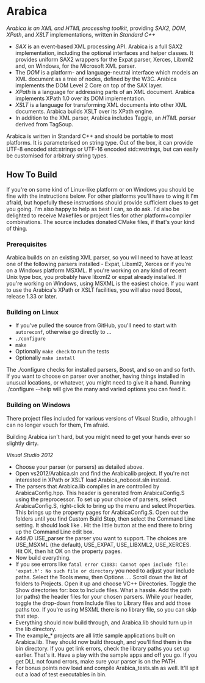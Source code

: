 # Arabica

*Arabica is an XML and HTML processing toolkit*, providing *SAX2*, *DOM*, *XPath*, and *XSLT* implementations, written in *Standard C++*

* *SAX* is an event-based XML processing API. Arabica is a full SAX2 implementation, including the optional interfaces and helper classes. It provides uniform SAX2 wrappers for the Expat parser, Xerces, Libxml2 and, on Windows, for the Microsoft XML parser.
* The *DOM* is a platform- and language-neutral interface which models an XML document as a tree of nodes, defined by the W3C. Arabica implements the DOM Level 2 Core on top of the SAX layer.
* *XPath* is a language for addressing parts of an XML document. Arabica implements XPath 1.0 over its DOM implementation.
* *XSLT* is a language for transforming XML documents into other XML documents. Arabica builds XSLT over its XPath engine.
* In addition to the XML parser, Arabica includes Taggle, an *HTML parser* derived from TagSoup.

Arabica is written in Standard C++ and should be portable to most platforms. It is parameterised on string type. Out of the box, it can provide UTF-8 encoded std::strings or UTF-16 encoded std::wstrings, but can easily be customised for arbitrary string types.

## How To Build

If you're on some kind of Linux-like platform or on Windows you should be fine with the instructions below. For other platforms you'll have to wing it I'm afraid, but hopefully these instructions should provide sufficient clues to get you going. I'm also happy to help as best I can, so do ask. I'd also be delighted to receive Makefiles or project files for other platform+compiler combinations. The source includes donated CMake files, if that's your kind of thing.

### Prerequisites

Arabica builds on an existing XML parser, so you will need to have at least one of the following parsers installed - Expat, Libxml2, Xerces or if you're on a Windows platform MSXML. If you're working on any kind of recent Unix type box, you probably have libxml2 or expat already installed. If you're working on Windows, using MSXML is the easiest choice. If you want to use the Arabica's XPath or XSLT facilities, you will also need Boost, release 1.33 or later.

### Building on Linux

* If you've pulled the source from GitHub, you'll need to start with `autoreconf`, otherwise go directly to ...
* `./configure`
* `make`
* Optionally `make check` to run the tests
* Optionally `make install`

The ./configure checks for installed parsers, Boost, and so on and so forth. If you want to choose on parser over another, having things installed in unusual locations, or whatever, you might need to give it a hand. Running ./configure --help will give the many and varied options you can feed it.

### Building on Windows

There project files included for various versions of Visual Studio, although I can no longer vouch for them, I'm afraid.

 Building Arabica isn't hard, but you might need to get your hands ever so slightly dirty.

*Visual Studio 2012*

* Choose your parser (or parsers) as detailed above.
* Open vs2012/Arabica.sln and find the Arabicalib project. If you're not interested in XPath or XSLT load Arabica_noboost.sln instead.
* The parsers that Arabica.lib compiles in are controlled by ArabicaConfig.hpp. This header is generated from ArabicaConfig.S using the preprocessor. To set up your choice of parsers, select ArabicaConfig.S, right-click to bring up the menu and select Properties. This brings up the property pages for ArabicaConfig.S. Open out the folders until you find Custom Build Step, then select the Command Line setting. It should look like . Hit the little button at the end there to bring up the Command Line edit box.
* Add /D USE_parser the parser you want to support. The choices are USE_MSXML (the default), USE_EXPAT, USE_LIBXML2, USE_XERCES. Hit OK, then hit OK on the property pages.
* Now build everything.
* If you see errors like `fatal error C1083: Cannot open include file: 'expat.h': No such file or directory` you need to adjust your include paths. Select the Tools menu, then Options .... Scroll down the list of folders to Projects. Open it up and choose VC++ Directories. Toggle the Show directories for: box to Include files. What a hassle. Add the path (or paths) the header files for your chosen parsers. While your header, toggle the drop-down from Include files to Library files and add those paths too. If you're using MSXML there is no library file, so you can skip that step.
* Everything should now build through, and Arabica.lib should turn up in the lib directory.
* The example_* projects are all little sample applications built on Arabica.lib. They should now build through, and you'll find them in the bin directory. If you get link errors, check the library paths you set up earlier. That's it. Have a play with the sample apps and off you go. If you get DLL not found errors, make sure your parser is on the PATH.
* For bonus points now load and compile Arabica_tests.sln as well. It'll spit out a load of test executables in bin.
